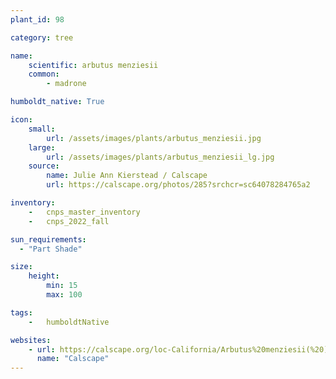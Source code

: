 ```yaml
---
plant_id: 98

category: tree

name: 
    scientific: arbutus menziesii 
    common: 
        - madrone 

humboldt_native: True

icon: 
    small: 
        url: /assets/images/plants/arbutus_menziesii.jpg 
    large: 
        url: /assets/images/plants/arbutus_menziesii_lg.jpg 
    source: 
        name: Julie Ann Kierstead / Calscape
        url: https://calscape.org/photos/285?srchcr=sc64078284765a2 

inventory: 
    -   cnps_master_inventory
    -   cnps_2022_fall

sun_requirements:
  - "Part Shade"

size:
    height: 
        min: 15
        max: 100

tags:  
    -   humboldtNative

websites:
    - url: https://calscape.org/loc-California/Arbutus%20menziesii(%20) 
      name: "Calscape"
---
```






